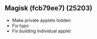 ## Magisk (fcb79ee7) (25203)

- Make private applets hidden
- Fix typo
- Fix building individual applet
